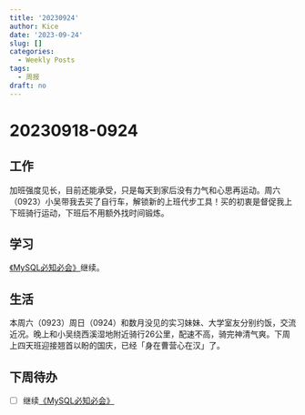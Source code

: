 ```yaml
---
title: '20230924'
author: Kice
date: '2023-09-24'
slug: []
categories:
  - Weekly Posts
tags:
  - 周报
draft: no
---
```


# 20230918-0924

## 工作

加班强度见长，目前还能承受，只是每天到家后没有力气和心思再运动。周六（0923）小吴带我去买了自行车，解锁新的上班代步工具！买的初衷是督促我上下班骑行运动，下班后不用额外找时间锻炼。

## 学习

[《MySQL必知必会》](https://forta.com/books/0672327120/)继续。

## 生活

本周六（0923）周日（0924）和数月没见的实习妹妹、大学室友分别约饭，交流近况。晚上和小吴绕西溪湿地附近骑行26公里，配速不高，骑完神清气爽。下周上四天班迎接翘首以盼的国庆，已经「身在曹营心在汉」了。


## 下周待办


- [ ] 继续[《MySQL必知必会》](https://forta.com/books/0672327120/)


